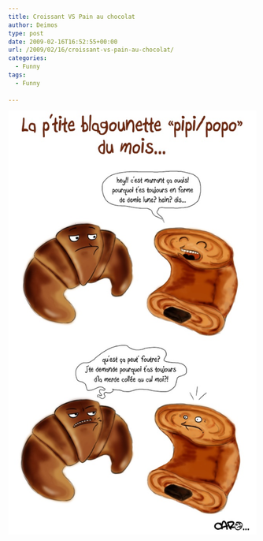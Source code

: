 ```yaml
---
title: Croissant VS Pain au chocolat
author: Deimos
type: post
date: 2009-02-16T16:52:55+00:00
url: /2009/02/16/croissant-vs-pain-au-chocolat/
categories:
  - Funny
tags:
  - Funny

---
```

![image00111](/images/image00111.jpg)
